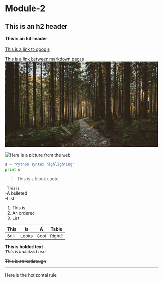 # Module-2

<h2>This is an h2 header</h2>  
<h4>This is an h4 header</h4>  

[This is a link to google](https://www.google.com/)


[This is a link between markdown pages](https://github.com/lvanderbeck/Module-2/blob/dev/readme2.md)  
![Here is a picture from the repo](https://github.com/lvanderbeck/Module-2/blob/master/qg25ztl15as01.jpg)  

![Here is a picture from the web](https://cdn.pixabay.com/photo/2018/08/06/19/03/hand-3588162_960_720.jpg)  

 
```python
s = "Python syntax highlighting"
print s  
```  

>This is a block quote  

-This is   
-A bulleted  
-List  

1. This is
2. An ordered
3. List

This | Is | A | Table
--- | --- | --- | ---
Still | Looks | Cool| Right? 

**This is bolded text**  
*This is italicized text*  

~~This is strikethrough~~  

 ---
 Here is the horizontal rule
